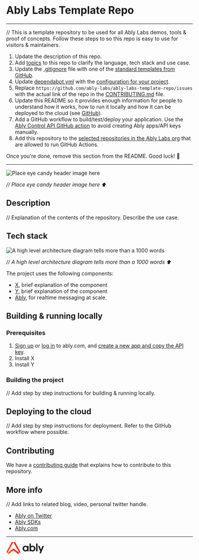 # Ably Labs Template Repo

---

// This is a template repository to be used for all Ably Labs demos, tools &amp; proof of concepts. Follow these steps to so this repo is easy to use for visitors & maintainers.

1. Update the description of this repo.
2. Add [topics](https://docs.github.com/en/repositories/managing-your-repositorys-settings-and-features/customizing-your-repository/classifying-your-repository-with-topics) to this repo to clarify the language, tech stack and use case.
3. Update the [.gitignore](.gitignore) file with one of the [standard templates from GitHub](https://github.com/github/gitignore).
4. Update [dependabot.yml](.github/dependabot.yml) with the [configuration for your project](https://docs.github.com/en/code-security/supply-chain-security/keeping-your-dependencies-updated-automatically/configuration-options-for-dependency-updates).
5. Replace `https://github.com/ably-labs/ably-labs-template-repo/issues` with the actual link of the repo in the [CONTRIBUTING.md](CONTRIBUTING.md) file.
6. Update this README so it provides enough information for people to understand how it works, how to run it locally and how it can be deployed to the cloud (see [GitHub](https://docs.github.com/en/repositories/managing-your-repositorys-settings-and-features/customizing-your-repository/about-readmes)).
7. Add a GitHub workflow to build/test/deploy your application. Use the [Ably Control API GitHub action](https://github.com/ably-labs/ably-control-api-action) to avoid creating Ably apps/API keys manually.
8. Add this repository to the [selected repositories in the Ably Labs org](https://github.com/organizations/ably-labs/settings/actions) that are allowed to run GitHub Actions.

Once you're done, remove this section from the README. Good luck! 💪

---

![Place eye candy header image here](https://placekitten.com/640/360)

*// Place eye candy header image here ⬆️*

## Description

// Explanation of the contents of the repository. Describe the use case.

## Tech stack

![A high level architecture diagram tells more than a 1000 words](https://placekitten.com/480/240)

*// A high level architecture diagram tells more than a 1000 words ⬆️*

The project uses the following components:

- [X](), brief explanation of the component
- [Y](), brief explanation of the component
- [Ably](https://ably.com/), for realtime messaging at scale.

## Building & running locally

### Prerequisites

1. [Sign up](https://ably.com/signup) or [log in](https://ably.com/login) to ably.com, and [create a new app and copy the API key](https://faqs.ably.com/setting-up-and-managing-api-keys).
2. Install X
3. Install Y

### Building the project

// Add step by step instructions for building & running locally.

## Deploying to the cloud

// Add step by step instructions for deployment. Refer to the GitHub workflow where possible.

## Contributing

We have a [contributing guide](CONTRIBUTING.md) that explains how to contribute to this repository.

## More info

// Add links to related blog, video, personal twitter handle.

- [Ably on Twitter](https://twitter.com/ablyrealtime)
- [Ably SDKs](https://github.com/ably/)
- [Ably.com](https://ably.com)

---
<svg width="108" height="32" viewBox="0 0 108 32" xmlns="http://www.w3.org/2000/svg">
    <path d="M62.922 24.9786V4.08813H66.6933V11.6512C67.9709 10.435 69.6164 9.76044 71.3538 9.76044C75.4318 9.76044 79.0498 12.8674 79.0498 17.5484C79.0498 22.2293 75.4318 25.3465 71.3538 25.3465C69.5244 25.3465 67.7971 24.6209 66.5094 23.3024V24.9786H62.922ZM75.2785 17.5484C75.2785 14.932 73.4183 13.1025 70.9859 13.1025C68.6148 13.1025 66.7853 14.84 66.6933 17.3644V17.5484C66.6933 20.1648 68.5534 21.9942 70.9859 21.9942C73.4183 21.9942 75.2785 20.1648 75.2785 17.5484ZM80.7975 24.9786V4.08813H84.5688V24.9786H80.7975ZM89.8425 30.3954L92.0399 25.1523L86.0712 10.1284H90.1491L93.9511 20.6247L97.8144 10.1284H101.954L93.8591 30.4056H89.8425V30.3954ZM56.9329 10.1284V12.0191C55.6247 10.5883 53.7952 9.77066 51.9147 9.77066C47.8367 9.77066 44.2187 12.8777 44.2187 17.5586C44.2187 22.2497 47.8367 25.3465 51.9147 25.3465C53.8668 25.3465 55.7166 24.4982 57.0555 22.9754V24.9888H60.3465V10.1284H56.9329ZM56.5649 17.5484C56.5649 20.1341 54.7048 21.9942 52.2724 21.9942C49.8399 21.9942 47.9798 20.1341 47.9798 17.5484C47.9798 14.9626 49.8399 13.1025 52.2724 13.1025C54.6435 13.1025 56.473 14.8706 56.5649 17.3644V17.5484Z" fill="currentColor"></path>
    <path d="M19.2858 0L3.14788 29.5369L0 27.3293L14.932 0H19.2858ZM19.5107 0L35.6487 29.5369L38.7965 27.3293L23.8646 0H19.5107Z" fill="url(#paint0_linear)"></path>
    <path d="M35.4238 29.7107L19.3983 17.16L3.37271 29.7107L6.64323 32L19.3983 22.0147L32.1533 32L35.4238 29.7107Z" fill="url(#paint1_linear)"></path>
    <defs>
      <linearGradient id="paint0_linear" x1="5.47361" y1="37.4219" x2="32.4603" y2="7.45023" gradientUnits="userSpaceOnUse">
        <stop stop-color="#FF5416"></stop>
        <stop offset="0.2535" stop-color="#FF5115"></stop>
        <stop offset="0.461" stop-color="#FF4712"></stop>
        <stop offset="0.6523" stop-color="#FF350E"></stop>
        <stop offset="0.8327" stop-color="#FF1E08"></stop>
        <stop offset="1" stop-color="#FF0000"></stop>
      </linearGradient>
      <linearGradient id="paint1_linear" x1="10.7084" y1="39.3593" x2="26.6583" y2="21.6452" gradientUnits="userSpaceOnUse">
        <stop stop-color="#FF5416"></stop>
        <stop offset="0.2535" stop-color="#FF5115"></stop>
        <stop offset="0.461" stop-color="#FF4712"></stop>
        <stop offset="0.6523" stop-color="#FF350E"></stop>
        <stop offset="0.8327" stop-color="#FF1E08"></stop>
        <stop offset="1" stop-color="#FF0000"></stop>
      </linearGradient>
    </defs>
</svg>
